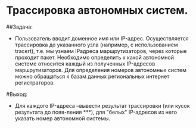 # Трассировка автономных систем.

##Задача:
 * Пользователь вводит доменное имя или IP-адрес. Осуществляется трассировка до указанного узла 
(например, с использованием tracert), т.е. мы узнаем IPадреса маршрутизаторов, через которые проходит пакет.
Необходимо определить к какой автономной системе относится каждый из полученных IP-адресов маршрутизаторов.
Для определения номеров автономных систем можно обращаться к базам данных региональных интернет регистраторов.


#Выход:
 * Для каждого IP-адреса –вывести результат трассировки (или кусок результата до появ-ления ***),
для "белых" IP-адресов из него указать номер автономной системы.